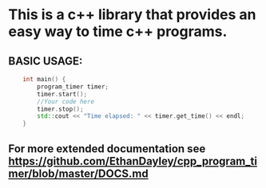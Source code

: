 # This is a c++ library that provides an easy way to time c++ programs.

## BASIC USAGE:
```c++
	int main() {
		program_timer timer;
		timer.start();
		//Your code here
		timer.stop();
		std::cout << "Time elapsed: " << timer.get_time() << endl;
	}
```

## For more extended documentation see https://github.com/EthanDayley/cpp_program_timer/blob/master/DOCS.md
